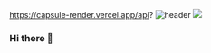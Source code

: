 https://capsule-render.vercel.app/api?
![header](https://capsule-render.vercel.app/api?type=https://github.com/kyechan99/capsule-render#egg-)
<img src="https://capsule-render.vercel.app/api?type=wave&color=auto&height=300&section=header&text=capsule%20render&fontSize=90" />



### Hi there 👋

<!--
**gpwls2/gpwls2** is a ✨ _special_ ✨ repository because its `README.md` (this file) appears on your GitHub profile.

Here are some ideas to get you started:

- 🔭 I’m currently working on ...
- 🌱 I’m currently learning ...
- 👯 I’m looking to collaborate on ...
- 🤔 I’m looking for help with ...
- 💬 Ask me about ...
- 📫 How to reach me: ...
- 😄 Pronouns: ...
- ⚡ Fun fact: ...
-->
